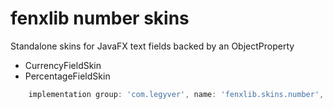 # fenxlib number skins
Standalone skins for JavaFX text fields backed by an ObjectProperty<BigDecimal>
- CurrencyFieldSkin
- PercentageFieldSkin

```gradle
    implementation group: 'com.legyver', name: 'fenxlib.skins.number', version: '3.0.0-alpha.10'
```